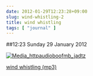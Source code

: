 ```yaml
---
date: 2012-01-29T12:23:28+09:00
slug: wind-whistling-2
title: wind whistling
tags: [ "journal" ]
---
```


##12:23 Sunday 29 January 2012

[![Media_httpaudioboofmb_jadtz](http://getfile8.posterous.com/getfile/files.posterous.com/thunderrabbit/EvmtazJzqAhFhcDtGuzlExxCepcqaGdtqboJblBFeGeFrHDHIdvfHdeBEaek/media_httpaudioboofmb_jADtz.jpg.scaled500.jpg)](http://getfile6.posterous.com/getfile/files.posterous.com/thunderrabbit/EvmtazJzqAhFhcDtGuzlExxCepcqaGdtqboJblBFeGeFrHDHIdvfHdeBEaek/media_httpaudioboofmb_jADtz.jpg.scaled1000.jpg)

  
[wind whistling (mp3)](http://audioboo.fm/boos/643868-wind-whistling.mp3?keyed=true&source=embed)
